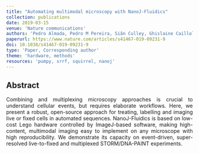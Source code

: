 ```yaml
---
title: "Automating multimodal microscopy with NanoJ-Fluidics"
collection: publications
date: 2019-03-15
venue: 'Nature communications'
authors: 'Pedro Almada, Pedro M Pereira, Siân Culley, Ghislaine Caillol, Fanny Boroni-Rueda, Christina L Dix, Guillaume Charras, Buzz Baum, Romain F Laine, Christophe Leterrier, Ricardo Henriques'
paperurl: https://www.nature.com/articles/s41467-019-09231-9
doi: 10.1038/s41467-019-09231-9
type: 'Paper, Corresponding author'
theme: 'hardware, methods'
resources: 'pumpy, srrf, squirrel, nanoj'
---
```


<h2> Abstract </h2>
<p align= "justify">
Combining and multiplexing microscopy approaches is crucial to understand cellular events, but requires elaborate workflows. Here, we present a robust, open-source approach for treating, labelling and imaging live or fixed cells in automated sequences. NanoJ-Fluidics is based on low-cost Lego hardware controlled by ImageJ-based software, making high-content, multimodal imaging easy to implement on any microscope with high reproducibility. We demonstrate its capacity on event-driven, super-resolved live-to-fixed and multiplexed STORM/DNA-PAINT experiments.
